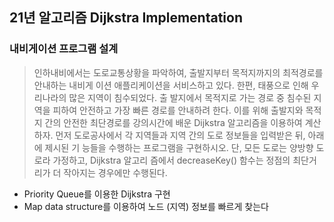 ## 21년 알고리즘 Dijkstra Implementation

### 내비게이션 프로그램 설계

> 인하내비에서는 도로교통상황을 파악하여, 출발지부터 목적지까지의 최적경로를 안내하는 내비게 이션 애플리케이션을 서비스하고 있다. 한편, 태풍으로 인해 우리나라의 많은 지역이 침수되었다. 출 발지에서 목적지로 가는 경로 중 침수된 지역을 피하여 안전하고 가장 빠른 경로를 안내하려 한다. 이를 위해 출발지와 목적지 간의 안전한 최단경로를 강의시간에 배운 Dijkstra 알고리즘을 이용하여 계산하자. 먼저 도로공사에서 각 지역들과 지역 간의 도로 정보들을 입력받은 뒤, 아래에 제시된 기 능들을 수행하는 프로그램을 구현하시오. 단, 모든 도로는 양방향 도로라 가정하고, Dijkstra 알고리 즘에서 decreaseKey() 함수는 정점의 최단거리가 더 작아지는 경우에만 수행된다.

- Priority Queue를 이용한 Dijkstra 구현
- Map data structure를 이용하여 노드 (지역) 정보를 빠르게 찾는다
